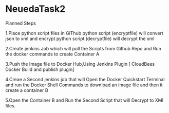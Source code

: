 # NeuedaTask2
Planned Steps

1.Place python script files in GiThub
   python script (encryptfile) will convert json to xml and encrypt 
   python script (decryptfile) will decrypt the xml 

2.Create jenkins Job which will pull the Scripts from Github Repo
  and Run the docker commands to create Container A

3.Push the Image file to Docker Hub,Using Jenkins Plugin [ CloudBees Docker Build and publish plugin]

4.Creae a Second jenkins job that will Open the Docker Quickstart Terminal and run the Docker Shell Commands to download an image file and
then it create a container B

5.Open the Container B and Run the Second Script that will Decrypt to XMl files.
